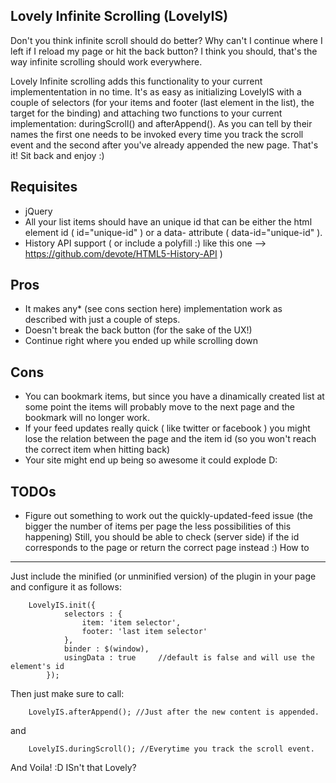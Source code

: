 Lovely Infinite Scrolling (LovelyIS)
------------------------------------


Don't you think infinite scroll should do better? Why can't I continue where I left if I reload my page or hit the back button?
I think you should, that's the way infinite scrolling should work everywhere. 
 
Lovely Infinite scrolling adds this functionality to your current implemententation in no time.
It's as easy as initializing LovelyIS with a couple of selectors (for your items and footer (last element in the list), the target for the binding)
and attaching two functions to your current implementation: duringScroll() and afterAppend(). As you can tell by their names the first one needs to
be invoked every time you track the scroll event and the second after you've already appended the new page. That's it! Sit back and enjoy :)
 
Requisites
----------

* jQuery
* All your list items should have an unique id that can be either the html element id ( id="unique-id" )
or a data- attribute ( data-id="unique-id" ).
* History API support ( or include a polyfill :) like this one --> https://github.com/devote/HTML5-History-API ) 

 
Pros
----
* It makes any* (see cons section here) implementation work as described with just a couple of steps.
* Doesn't break the back button (for the sake of the UX!) 
* Continue right where you ended up while scrolling down 

Cons
----
* You can bookmark items, but since you have a dinamically created list at some point the items will probably move to the next
page and the bookmark will no longer work. 
* If your feed updates really quick ( like twitter or facebook ) you might lose the relation between the page and the item id (so you won't reach the correct item when hitting back) 
* Your site might end up being so awesome it could explode D: 

TODOs
-----
* Figure out something to work out the quickly-updated-feed issue (the bigger the number of items per page the less possibilities of this happening)
 Still, you should be able to check (server side) if the id corresponds to the page or return the correct page instead :) 
How to
------

Just include the minified (or unminified version) of the plugin in your page and configure it as follows:

        LovelyIS.init({
                selectors : {
                    item: 'item selector',
                    footer: 'last item selector'
                },
                binder : $(window),  
                usingData : true     //default is false and will use the element's id
            });

Then just make sure to call: 

        LovelyIS.afterAppend(); //Just after the new content is appended.

and   

        LovelyIS.duringScroll(); //Everytime you track the scroll event.

And Voila! :D ISn't that Lovely? 
